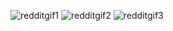 ![redditgif1](https://github.com/user-attachments/assets/34a4c1e6-cffc-430d-b2c2-8c9b272adbe7)
![redditgif2](https://github.com/user-attachments/assets/1385c6c5-bc3f-47bd-9753-aea79e6b5afe)
![redditgif3](https://github.com/user-attachments/assets/1b2e0e80-7137-461f-9136-87548f61c41d)
